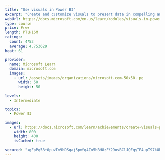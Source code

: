 ```yaml
---
title: "Use visuals in Power BI"
excerpt: "Create and customize visuals to present data in compelling and insightful ways."
webUrl: https://docs.microsoft.com/en-us/learn/modules/visuals-in-power-bi/
type: course
price: Free
length: PT1H16M
ratings:
  count: 4753
  average: 4.753629
heat: 61

provider:
  name: Microsoft Learn
  domain: microsoft.com
  images:
    - url: /assets/images/organizations/microsoft.com-50x50.jpg
      width: 50
      height: 50

levels:
  - Intermediate

topics:
  - Power BI

images:
  - url: https://docs.microsoft.com/learn/achievements/create-visuals-power-bi-desktop-social.png
    width: 800
    height: 400
    isCached: true

secured: "kgFpPq58+0puwTm9hDSqaj5pmYq4Zo5hBH8zFN29ovBClJQFqyTF4upT97kOBw4dleVrYOKGJgqcoMaKANuPHV7rF+biXRoPCOLCf445yXbJNYQivSR/l38LuOsQ2+lwB0RonXJQs21QB2S8BjHtnAhTKTlCgjOzEobhJud0ffzqYu3MPKVdrf/kz5vwQR4+3jA9e8qBo+q5ojAQMyOGqmI/sRV61e9jXXa0KfNmxYW+484PHWryE4r7ptgQpLMEQPcU9kB/TGQxrDs7jWWZTjk01TjWm7s/ekWOM9Jmy+JFVXNnM8xtUfSGOzstW/AVegB/EYJNR5ANMy8J2yd9D+n2pskzTahaEMgCBkgQ8x0jN1z3mUNBfiQWsGl/8xGQHVUfq0UJrIr07RXrrCxJS9w2/MdbXneZPycMWOuGizI=;O6UjJb3z26/P48f7IsuWdQ=="
---
```


